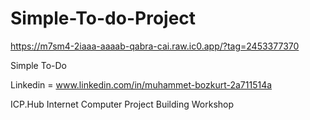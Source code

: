# Simple-To-do-Project

https://m7sm4-2iaaa-aaaab-qabra-cai.raw.ic0.app/?tag=2453377370

Simple To-Do

Linkedin = www.linkedin.com/in/muhammet-bozkurt-2a711514a

ICP.Hub Internet Computer Project Building Workshop
